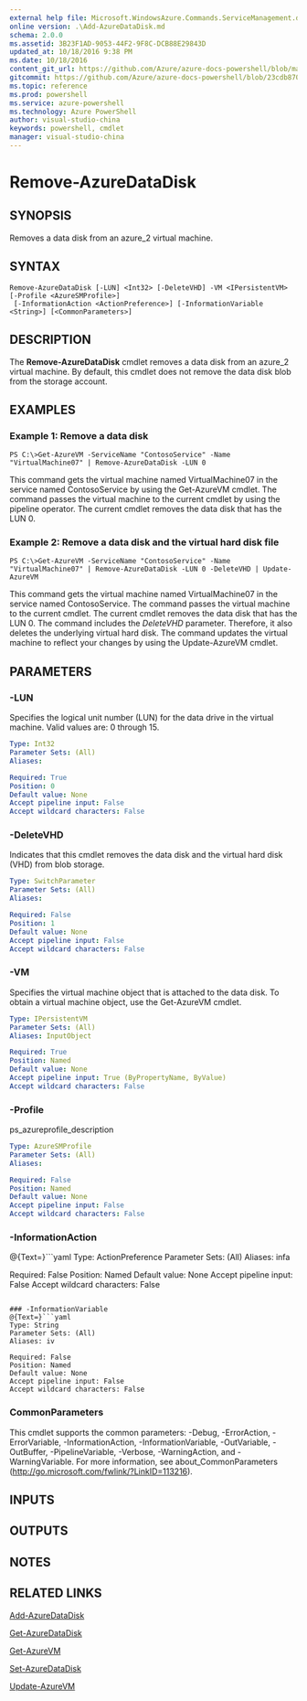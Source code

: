 ```yaml
---
external help file: Microsoft.WindowsAzure.Commands.ServiceManagement.dll-Help.xml
online version: .\Add-AzureDataDisk.md
schema: 2.0.0
ms.assetid: 3B23F1AD-9053-44F2-9F8C-DCB88E29843D
updated_at: 10/18/2016 9:38 PM
ms.date: 10/18/2016
content_git_url: https://github.com/Azure/azure-docs-powershell/blob/master/azureps-cmdlets-docs/ServiceManagement/Azure.Service/v1.6.1/Remove-AzureDataDisk.md
gitcommit: https://github.com/Azure/azure-docs-powershell/blob/23cdb8705d4ab9807c0e21b238f3b134a7d49c7d/azureps-cmdlets-docs/ServiceManagement/Azure.Service/v1.6.1/Remove-AzureDataDisk.md
ms.topic: reference
ms.prod: powershell
ms.service: azure-powershell
ms.technology: Azure PowerShell
author: visual-studio-china
keywords: powershell, cmdlet
manager: visual-studio-china
---
```


# Remove-AzureDataDisk

## SYNOPSIS
Removes a data disk from an azure_2 virtual machine.

## SYNTAX

```
Remove-AzureDataDisk [-LUN] <Int32> [-DeleteVHD] -VM <IPersistentVM> [-Profile <AzureSMProfile>]
 [-InformationAction <ActionPreference>] [-InformationVariable <String>] [<CommonParameters>]
```

## DESCRIPTION
The **Remove-AzureDataDisk** cmdlet removes a data disk from an azure_2 virtual machine.
By default, this cmdlet does not remove the data disk blob from the storage account.

## EXAMPLES

### Example 1: Remove a data disk
```
PS C:\>Get-AzureVM -ServiceName "ContosoService" -Name "VirtualMachine07" | Remove-AzureDataDisk -LUN 0
```

This command gets the virtual machine named VirtualMachine07 in the service named ContosoService by using the Get-AzureVM cmdlet.
The command passes the virtual machine to the current cmdlet by using the pipeline operator.
The current cmdlet removes the data disk that has the LUN 0.

### Example 2: Remove a data disk and the virtual hard disk file
```
PS C:\>Get-AzureVM -ServiceName "ContosoService" -Name "VirtualMachine07" | Remove-AzureDataDisk -LUN 0 -DeleteVHD | Update-AzureVM
```

This command gets the virtual machine named VirtualMachine07 in the service named ContosoService.
The command passes the virtual machine to the current cmdlet.
The current cmdlet removes the data disk that has the LUN 0.
The command includes the *DeleteVHD* parameter.
Therefore, it also deletes the underlying virtual hard disk.
The command updates the virtual machine to reflect your changes by using the Update-AzureVM cmdlet.

## PARAMETERS

### -LUN
Specifies the logical unit number (LUN) for the data drive in the virtual machine.
Valid values are: 0 through 15.

```yaml
Type: Int32
Parameter Sets: (All)
Aliases: 

Required: True
Position: 0
Default value: None
Accept pipeline input: False
Accept wildcard characters: False
```

### -DeleteVHD
Indicates that this cmdlet removes the data disk and the virtual hard disk (VHD) from blob storage.

```yaml
Type: SwitchParameter
Parameter Sets: (All)
Aliases: 

Required: False
Position: 1
Default value: None
Accept pipeline input: False
Accept wildcard characters: False
```

### -VM
Specifies the virtual machine object that is attached to the data disk.
To obtain a virtual machine object, use the Get-AzureVM cmdlet.

```yaml
Type: IPersistentVM
Parameter Sets: (All)
Aliases: InputObject

Required: True
Position: Named
Default value: None
Accept pipeline input: True (ByPropertyName, ByValue)
Accept wildcard characters: False
```

### -Profile
ps_azureprofile_description

```yaml
Type: AzureSMProfile
Parameter Sets: (All)
Aliases: 

Required: False
Position: Named
Default value: None
Accept pipeline input: False
Accept wildcard characters: False
```

### -InformationAction
@{Text=}```yaml
Type: ActionPreference
Parameter Sets: (All)
Aliases: infa

Required: False
Position: Named
Default value: None
Accept pipeline input: False
Accept wildcard characters: False
```

### -InformationVariable
@{Text=}```yaml
Type: String
Parameter Sets: (All)
Aliases: iv

Required: False
Position: Named
Default value: None
Accept pipeline input: False
Accept wildcard characters: False
```

### CommonParameters
This cmdlet supports the common parameters: -Debug, -ErrorAction, -ErrorVariable, -InformationAction, -InformationVariable, -OutVariable, -OutBuffer, -PipelineVariable, -Verbose, -WarningAction, and -WarningVariable. For more information, see about_CommonParameters (http://go.microsoft.com/fwlink/?LinkID=113216).

## INPUTS

## OUTPUTS

## NOTES

## RELATED LINKS

[Add-AzureDataDisk](.\Add-AzureDataDisk.md)

[Get-AzureDataDisk](.\Get-AzureDataDisk.md)

[Get-AzureVM](.\Get-AzureVM.md)

[Set-AzureDataDisk](.\Set-AzureDataDisk.md)

[Update-AzureVM](.\Update-AzureVM.md)


